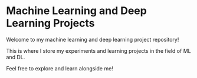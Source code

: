 # Machine Learning and Deep Learning Projects

Welcome to my machine learning and deep learning project repository!

This is where I store my experiments and learning projects in the field of ML and DL. 

Feel free to explore and learn alongside me!
